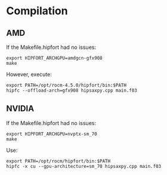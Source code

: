 # Compilation

## AMD

If the Makefile.hipfort had no issues:

```
export HIPFORT_ARCHGPU=amdgcn-gfx908
make
```

However, execute:

```
export PATH=/opt/rocm-4.5.0/hipfort/bin:$PATH
hipfc --offload-arch=gfx908 hipsaxpy.cpp main.f03
```


## NVIDIA

If the Makefile.hipfort had no issues:

```
export HIPFORT_ARCHGPU=nvptx-sm_70
make
```

Use:

```
export PATH=/opt/rocm/hipfort/bin:$PATH
hipfc -x cu --gpu-architecture=sm_70 hipsaxpy.cpp main.f03
```
